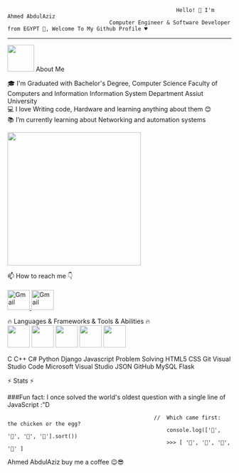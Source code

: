                                                          Hello! 👋 I'm Ahmed AbdulAziz
                                    Computer Engineer & Software Developer from EGYPT 👋, Welcome To My Github Profile ♥

<hr>
<img src="https://user-images.githubusercontent.com/45937473/187419128-e4628d24-ac10-4473-b923-c02c8f9ebe2f.gif" width=60 height55> About Me 

  🎓 I'm Graduated with Bachelor's Degree, Computer Science Faculty of Computers and Information Information System Department Assiut University <br>
  💻 I love Writing code, Hardware and learning anything about them 😊 <br>
  📚 I’m currently learning about Networking and automation systems <br>

                     
<img src="https://user-images.githubusercontent.com/45937473/186777755-c5bb49e4-c023-4cec-b3ce-73d3547b1f12.gif" width=300 height400>


📫 How to reach me 👇<br><br>
      <a href="https://mail.google.com/mail/u/0/?tab=km#inbox">
         <img alt="Gmail" src="https://user-images.githubusercontent.com/45937473/187434330-e54450c7-4cb6-4f27-a253-458125e78964.png"
         width="50" height="45">
      </a>
      <a href="https://www.facebook.com/DxMrHaker">
         <img alt="Gmail" src="https://user-images.githubusercontent.com/45937473/187456410-98b2c5eb-49fb-4c8f-ba60-b6fa994be4d5.png"
              width="50" height="45">
      </a>
      

🔥 Languages & Frameworks & Tools & Abilities 🔥<br><be>
<img src="[https://user-images.githubusercontent.com/45937473/187432108-927df91d-317b-4453-9603-979575ce85ad.png](https://w7.pngwing.com/pngs/752/651/png-transparent-angularjs-vue-js-others-angle-rectangle-triangle.png)" width=50 height45>
<img src="https://user-images.githubusercontent.com/45937473/187432646-e683a81c-4bf5-4305-8496-4d71e8b5bb79.png" width=50 height45>
<img src="https://user-images.githubusercontent.com/45937473/187431367-a62b7ed3-30c0-4241-aa1d-147ff0edab68.png" width=50 height45>
<img src="https://user-images.githubusercontent.com/45937473/187432108-927df91d-317b-4453-9603-979575ce85ad.png" width=50 height45>
<img src="[https://user-images.githubusercontent.com/45937473/187432108-927df91d-317b-4453-9603-979575ce85ad.png](https://cloud.z.com/vn/wp-content/uploads/2023/04/Screenshot_2-1.png)" width=50 height45>



C C++ C# Python Django Javascript Problem Solving HTML5 CSS Git Visual Studio Code Microsoft Visual Studio JSON GitHub MySQL Flask

⚡ Stats ⚡

###Fun fact: I once solved the world's oldest question with a single line of JavaScript :"D

                                                  //  Which came first: the chicken or the egg?
                                                      console.log(['🥚', '🐣', '🐥', '🐔'].sort())
                                                      >>> [ '🐔', '🐣', '🐥', '🥚' ]

Ahmed AbdulAziz buy me a coffee 😉😎

